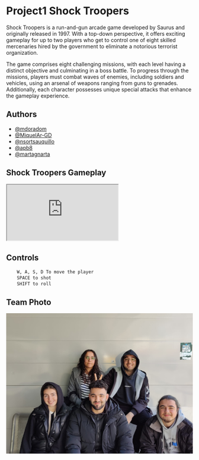 # Project1 Shock Troopers

Shock Troopers is a run-and-gun arcade game developed by Saurus and originally released in 1997. With a top-down perspective, it offers exciting gameplay for up to two players who get to control one of eight skilled mercenaries hired by the government to eliminate a notorious terrorist organization.

The game comprises eight challenging missions, with each level having a distinct objective and culminating in a boss battle. To progress through the missions, players must combat waves of enemies, including soldiers and vehicles, using an arsenal of weapons ranging from guns to grenades. Additionally, each character possesses unique special attacks that enhance the gameplay experience.

## Authors

- [@mdoradom](https://www.github.com/mdoradom)
- [@MiquelAr-GD](https://www.github.com/MiquelAr-GD)
- [@nsortsauquillo](https://www.github.com/nsortsauquillo)
- [@apb8](https://www.github.com/apb8)
- [@martagnarta](https://www.github.com/martagnarta)

## Shock Troopers Gameplay

<iframe src="https://www.youtube.com/watch?v=dQw4w9WgXcQ"></iframe>

## Controls

```
    W, A, S, D To move the player
    SPACE to shot
    SHIFT to roll
```

## Team Photo

![](img/teamphoto.jpeg)
